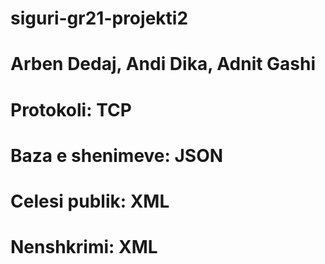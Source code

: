 # siguri-gr21-projekti2
#
# Arben Dedaj, Andi Dika, Adnit Gashi
#
# Protokoli:  TCP 
#
# Baza e shenimeve:  JSON
#
# Celesi publik:  XML
#
# Nenshkrimi: XML
#
#
#
